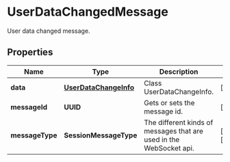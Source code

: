 

# UserDataChangedMessage

User data changed message.

## Properties

| Name | Type | Description | Notes |
|------------ | ------------- | ------------- | -------------|
|**data** | [**UserDataChangeInfo**](UserDataChangeInfo.md) | Class UserDataChangeInfo. |  [optional] |
|**messageId** | **UUID** | Gets or sets the message id. |  [optional] |
|**messageType** | **SessionMessageType** | The different kinds of messages that are used in the WebSocket api. |  [optional] [readonly] |



